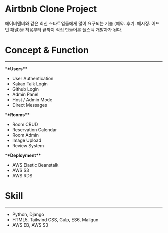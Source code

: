 # Airtbnb Clone Project

에어비앤비와 같은 최신 스타트업들에게 많이 요구되는 기술 (예약. 후기. 메시징. 어드민 패널)을 처음부터 끝까지 직접 만들어본 풀스택 개발자가 된다.

# Concept & Function

---

\***\*Users\*\***

- User Authentication
- Kakao Talk Login
- Github Login
- Admin Panel
- Host / Admin Mode
- Direct Messages

\***\*Rooms\*\***

- Room CRUD
- Reservation Calendar
- Room Admin
- Image Upload
- Review System

\***\*Deployment\*\***

- AWS Elastic Beanstalk
- AWS S3
- AWS RDS

# Skill

---

- Python, Django
- HTML5, Tailwind CSS, Gulp, ES6, Mailgun
- AWS EB, AWS S3
